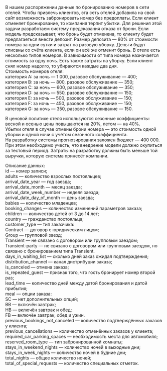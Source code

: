   В нашем распоряжении данные по бронированию номеров в сети отелей. Чтобы привлечь клиентов, эта сеть отелей добавила на свой сайт возможность забронировать номер без предоплаты. Если клиент отменяет бронирование, то компания терпит убытки. Для решения этой задачи разработаем систему предсказания отказа от брони. Если модель предсказывает, что бронь будет отменена, то клиенту будет предлагаеться внести депозит. Размер депозита — 80% от стоимости номера за одни сутки и затрат на разовую уборку. Деньги будут списаны со счёта клиента, если он всё же отменит бронь.
В отеле есть несколько типов номеров. В зависимости от типа номера назначается стоимость за одну ночь. Есть также затраты на уборку. Если клиент снял номер надолго, то убираются каждые два дня.  
Стоимость номеров отеля:  
категория A: за ночь — 1 000, разовое обслуживание — 400;  
категория B: за ночь — 800, разовое обслуживание — 350;  
категория C: за ночь — 600, разовое обслуживание — 350;  
категория D: за ночь — 550, разовое обслуживание — 150;  
категория E: за ночь — 500, разовое обслуживание — 150;  
категория F: за ночь — 450, разовое обслуживание — 150;  
категория G: за ночь — 350, разовое обслуживание — 150.  

  В ценовой политике отеля используются сезонные коэффициенты: весной и осенью цены повышаются на 20%, летом — на 40%.  
Убытки отеля в случае отмены брони номера — это стоимость одной уборки и одной ночи с учётом сезонного коэффициента.  
На разработку системы прогнозирования заложен бюджет — 400 000. При этом необходимо учесть, что внедрение модели должно окупиться за тестовый период. Затраты на разработку должны быть меньше той выручки, которую система принесёт компании.  

Описание данных:  
id — номер записи;  
adults — количество взрослых постояльцев;  
arrival_date_year — год заезда;  
arrival_date_month — месяц заезда;  
arrival_date_week_number — неделя заезда;  
arrival_date_day_of_month — день заезда;  
babies — количество младенцев;  
booking_changes — количество изменений параметров заказа;  
children — количество детей от 3 до 14 лет;  
country — гражданство постояльца;  
customer_type — тип заказчика:  
  Contract — договор с юридическим лицом;  
  Group — групповой заезд;  
  Transient — не связано с договором или групповым заездом;  
  Transient-party — не связано с договором или групповым заездом, но связано с бронированием типа Transient.  
days_in_waiting_list — сколько дней заказ ожидал подтверждения;  
distribution_channel — канал дистрибуции заказа;  
is_canceled — отмена заказа;  
is_repeated_guest — признак того, что гость бронирует номер второй раз;  
lead_time — количество дней между датой бронирования и датой прибытия;  
meal — опции заказа:  
  SC — нет дополнительных опций;  
  BB — включён завтрак;  
  HB — включён завтрак и обед;  
  FB — включён завтрак, обед и ужин.  
previous_bookings_not_canceled — количество подтверждённых заказов у клиента;  
previous_cancellations — количество отменённых заказов у клиента;  
required_car_parking_spaces — необходимость места для автомобиля;  
reserved_room_type — тип забронированной комнаты;  
stays_in_weekend_nights — количество ночей в выходные дни;  
stays_in_week_nights — количество ночей в будние дни;  
total_nights — общее количество ночей;  
total_of_special_requests — количество специальных отметок.  
